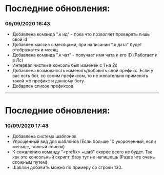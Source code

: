 <h1>Последние обновления:</h1>
<h3>09/09/2020 16:43</h3>
<ul>
  <li>Добавлена команда ".к ид" - пока что позволяет проверять лишь свой id</li>
  <li>Добавлен массив с месяцами, при написании ".к дата" будет отображатся и месяц</li>
  <li>Добавлена команда ".к чат" - получает имя чата и его ID (Работает и в Лс)</li>
  <li>Интервал чистки в консоль был изменён с 1 на 2с</li>
  <li>Добавлена возможность изменить/добавить свой префикс. Если у вас есть бот, со своим префиксом, то не желательно применять
  такой же префикс и данному боту.</li>
  <li>Добавлен список префиксов</li>
</ul>
<hr>
<h1>Последние обновления:</h1>
<h3>10/09/2020 17:48</h3>
<ul>
  <li>Добавлена система шаблонов</li>
  <li>Упрощённый вид для шаблонов (Если больше 10 укороченный, если меньше, полный список)</li>
  <li>К сожалению команду "&#60;prefix&#62; +шаб" скорее всего не будет. Так как это консольный скрипт, базу тут не напишешь (Разве что очень сложным путем)</li>
  <li>Шаблон добавить можно по примеру со строки 130.</li>
</ul>

